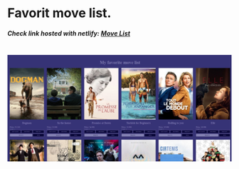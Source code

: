 <h1>Favorit move list.</h1>
<h5>Check link hosted with netlify: <span> <a href="https://distracted-villani-a1360b.netlify.app/" target="_blank">Move List</a> </span> </h5>
<br/>
<img src="src/GitImg/img.JPG" width="1080">
